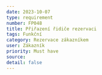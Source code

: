 ```yaml
---
date: 2023-10-07
type: requirement
number: FP048
title: Přiřazení řidiče rezervaci
tags: Funkční
category: Rezervace zákazníkem
user: Zákazník
priority: Must have
source: 
detail: false
---
```


